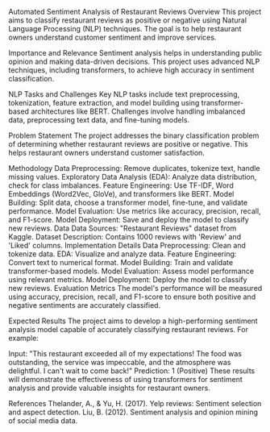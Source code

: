 Automated Sentiment Analysis of Restaurant Reviews
Overview
This project aims to classify restaurant reviews as positive or negative using Natural Language Processing (NLP) techniques. The goal is to help restaurant owners understand customer sentiment and improve services.

Importance and Relevance
Sentiment analysis helps in understanding public opinion and making data-driven decisions. This project uses advanced NLP techniques, including transformers, to achieve high accuracy in sentiment classification.

NLP Tasks and Challenges
Key NLP tasks include text preprocessing, tokenization, feature extraction, and model building using transformer-based architectures like BERT. Challenges involve handling imbalanced data, preprocessing text data, and fine-tuning models.

Problem Statement
The project addresses the binary classification problem of determining whether restaurant reviews are positive or negative. This helps restaurant owners understand customer satisfaction.

Methodology
Data Preprocessing: Remove duplicates, tokenize text, handle missing values.
Exploratory Data Analysis (EDA): Analyze data distribution, check for class imbalances.
Feature Engineering: Use TF-IDF, Word Embeddings (Word2Vec, GloVe), and transformers like BERT.
Model Building: Split data, choose a transformer model, fine-tune, and validate performance.
Model Evaluation: Use metrics like accuracy, precision, recall, and F1-score.
Model Deployment: Save and deploy the model to classify new reviews.
Data
Data Sources: "Restaurant Reviews" dataset from Kaggle.
Dataset Description: Contains 1000 reviews with 'Review' and 'Liked' columns.
Implementation Details
Data Preprocessing: Clean and tokenize data.
EDA: Visualize and analyze data.
Feature Engineering: Convert text to numerical format.
Model Building: Train and validate transformer-based models.
Model Evaluation: Assess model performance using relevant metrics.
Model Deployment: Deploy the model to classify new reviews.
Evaluation Metrics
The model's performance will be measured using accuracy, precision, recall, and F1-score to ensure both positive and negative sentiments are accurately classified.

Expected Results
The project aims to develop a high-performing sentiment analysis model capable of accurately classifying restaurant reviews. For example:

Input: "This restaurant exceeded all of my expectations! The food was outstanding, the service was impeccable, and the atmosphere was delightful. I can't wait to come back!"
Prediction: 1 (Positive)
These results will demonstrate the effectiveness of using transformers for sentiment analysis and provide valuable insights for restaurant owners.

References
Thelander, A., & Yu, H. (2017). Yelp reviews: Sentiment selection and aspect detection.
Liu, B. (2012). Sentiment analysis and opinion mining of social media data.
